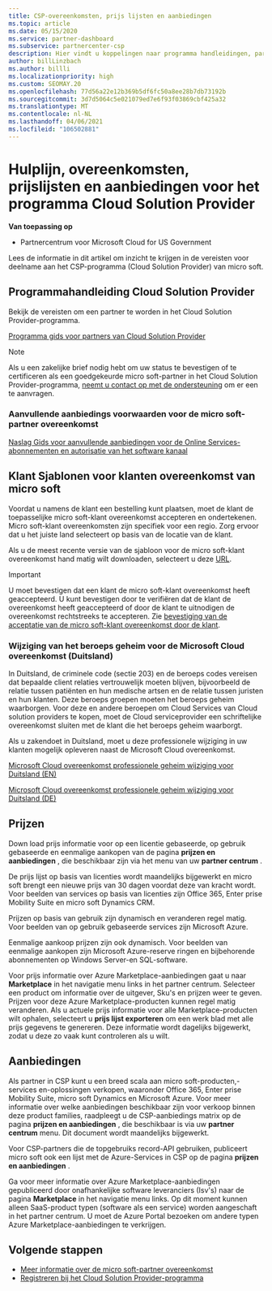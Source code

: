 ```yaml
---
title: CSP-overeenkomsten, prijs lijsten en aanbiedingen
ms.topic: article
ms.date: 05/15/2020
ms.service: partner-dashboard
ms.subservice: partnercenter-csp
description: Hier vindt u koppelingen naar programma handleidingen, partner overeenkomsten, klant overeenkomsten, prijs lijsten en aanbiedingen voor Cloud solution providers.
author: billLinzbach
ms.author: billli
ms.localizationpriority: high
ms.custom: SEOMAY.20
ms.openlocfilehash: 77d56a22e12b369b5df6fc50a8ee28b7db73192b
ms.sourcegitcommit: 3d7d5064c5e021079ed7e6f93f03869cbf425a32
ms.translationtype: MT
ms.contentlocale: nl-NL
ms.lasthandoff: 04/06/2021
ms.locfileid: "106502881"
---
```

# <a name="cloud-solution-provider-program-guide-agreements-price-lists-and-offers"></a>Hulplijn, overeenkomsten, prijslijsten en aanbiedingen voor het programma Cloud Solution Provider

**Van toepassing op**

- Partnercentrum voor Microsoft Cloud for US Government


Lees de informatie in dit artikel om inzicht te krijgen in de vereisten voor deelname aan het CSP-programma (Cloud Solution Provider) van micro soft.

## <a name="cloud-solution-provider-program-guide"></a>Programmahandleiding Cloud Solution Provider

Bekijk de vereisten om een partner te worden in het Cloud Solution Provider-programma.

[Programma gids voor partners van Cloud Solution Provider](https://go.microsoft.com/fwlink/p/?LinkId=617100)

>[!Note]
>Als u een zakelijke brief nodig hebt om uw status te bevestigen of te certificeren als een goedgekeurde micro soft-partner in het Cloud Solution Provider-programma, [neemt u contact op met de ondersteuning](https://partner.microsoft.com/pcv/servicerequests/create) om er een te aanvragen.

### <a name="additional-offer-terms-to-the-microsoft-partner-agreement"></a>Aanvullende aanbiedings voorwaarden voor de micro soft-partner overeenkomst

[Naslag Gids voor aanvullende aanbiedingen voor de Online Services-abonnementen en autorisatie van het software kanaal](https://query.prod.cms.rt.microsoft.com/cms/api/am/binary/RE3NOo7)

## <a name="microsoft-customer-agreement-customer-templates"></a>Klant Sjablonen voor klanten overeenkomst van micro soft

Voordat u namens de klant een bestelling kunt plaatsen, moet de klant de toepasselijke micro soft-klant overeenkomst accepteren en ondertekenen. Micro soft-klant overeenkomsten zijn specifiek voor een regio. Zorg ervoor dat u het juiste land selecteert op basis van de locatie van de klant.

Als u de meest recente versie van de sjabloon voor de micro soft-klant overeenkomst hand matig wilt downloaden, selecteert u deze [URL](https://aka.ms/customeragreement).

>[!IMPORTANT]
>U moet bevestigen dat een klant de micro soft-klant overeenkomst heeft geaccepteerd. U kunt bevestigen door te verifiëren dat de klant de overeenkomst heeft geaccepteerd of door de klant te uitnodigen de overeenkomst rechtstreeks te accepteren. Zie [bevestiging van de acceptatie van de micro soft-klant overeenkomst door de klant](confirm-customer-agreement.md).

### <a name="professional-secrecy-amendment-to-the-microsoft-cloud-agreement-germany"></a>Wijziging van het beroeps geheim voor de Microsoft Cloud overeenkomst (Duitsland)

In Duitsland, de criminele code (sectie 203) en de beroeps codes vereisen dat bepaalde client relaties vertrouwelijk moeten blijven, bijvoorbeeld de relatie tussen patiënten en hun medische artsen en de relatie tussen juristen en hun klanten. Deze beroeps groepen moeten het beroeps geheim waarborgen. Voor deze en andere beroepen om Cloud Services van Cloud solution providers te kopen, moet de Cloud serviceprovider een schriftelijke overeenkomst sluiten met de klant die het beroeps geheim waarborgt.

Als u zakendoet in Duitsland, moet u deze professionele wijziging in uw klanten mogelijk opleveren naast de Microsoft Cloud overeenkomst.

[Microsoft Cloud overeenkomst professionele geheim wijziging voor Duitsland (EN)](https://go.microsoft.com/fwlink/?linkid=2030827&clcid=0x409)

[Microsoft Cloud overeenkomst professionele geheim wijziging voor Duitsland (DE)](https://go.microsoft.com/fwlink/?linkid=2030827&clcid=0x407)

## <a name="pricing"></a>Prijzen

Down load prijs informatie voor op een licentie gebaseerde, op gebruik gebaseerde en eenmalige aankopen van de pagina **prijzen en aanbiedingen** , die beschikbaar zijn via het menu van uw **partner centrum** .

De prijs lijst op basis van licenties wordt maandelijks bijgewerkt en micro soft brengt een nieuwe prijs van 30 dagen voordat deze van kracht wordt. Voor beelden van services op basis van licenties zijn Office 365, Enter prise Mobility Suite en micro soft Dynamics CRM. 

Prijzen op basis van gebruik zijn dynamisch en veranderen regel matig. Voor beelden van op gebruik gebaseerde services zijn Microsoft Azure.

Eenmalige aankoop prijzen zijn ook dynamisch. Voor beelden van eenmalige aankopen zijn Microsoft Azure-reserve ringen en bijbehorende abonnementen op Windows Server-en SQL-software.

Voor prijs informatie over Azure Marketplace-aanbiedingen gaat u naar **Marketplace** in het navigatie menu links in het partner centrum. Selecteer een product om informatie over de uitgever, Sku's en prijzen weer te geven. Prijzen voor deze Azure Marketplace-producten kunnen regel matig veranderen. Als u actuele prijs informatie voor alle Marketplace-producten wilt ophalen, selecteert u **prijs lijst exporteren** om een werk blad met alle prijs gegevens te genereren. Deze informatie wordt dagelijks bijgewerkt, zodat u deze zo vaak kunt controleren als u wilt.

## <a name="offers"></a>Aanbiedingen

Als partner in CSP kunt u een breed scala aan micro soft-producten,-services en-oplossingen verkopen, waaronder Office 365, Enter prise Mobility Suite, micro soft Dynamics en Microsoft Azure. Voor meer informatie over welke aanbiedingen beschikbaar zijn voor verkoop binnen deze product families, raadpleegt u de CSP-aanbiedings matrix op de pagina **prijzen en aanbiedingen** , die beschikbaar is via uw **partner centrum** menu. Dit document wordt maandelijks bijgewerkt.

Voor CSP-partners die de topgebruiks record-API gebruiken, publiceert micro soft ook een lijst met de Azure-Services in CSP op de pagina **prijzen en aanbiedingen** .

Ga voor meer informatie over Azure Marketplace-aanbiedingen gepubliceerd door onafhankelijke software leveranciers (Isv's) naar de pagina **Marketplace** in het navigatie menu links. Op dit moment kunnen alleen SaaS-product typen (software als een service) worden aangeschaft in het partner centrum. U moet de Azure Portal bezoeken om andere typen Azure Marketplace-aanbiedingen te verkrijgen.

## <a name="next-steps"></a>Volgende stappen

- [Meer informatie over de micro soft-partner overeenkomst](microsoft-partner-agreement.md)
- [Registreren bij het Cloud Solution Provider-programma](enrolling-in-the-csp-program.md)
